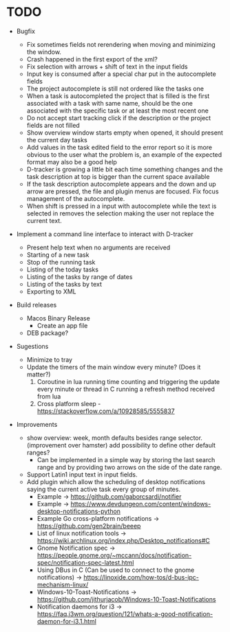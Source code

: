 # TODO

* Bugfix
    + Fix sometimes fields not rerendering when moving and minimizing the window.
    + Crash happened in the first export of the xml?
    + Fix selection with arrows + shift of text in the input fields
    + Input key is consumed after a special char put in the autocomplete fields
    + The project autocomplete is still not ordered like the tasks one
    + When a task is autocompleted the project that is filled is the first associated with a task with same name, should be the one associated with the specific task or at least the most recent one
    + Do not accept start tracking click if the description or the project fields are not filled
    + Show overview window starts empty when opened, it should present the current day tasks
    + Add values in the task edited field to the error report so it is more obvious to the user what the problem is, an example of the expected format may also be a good help
    + D-tracker is growing a little bit each time something changes and the task description at top is bigger than the current space available
    + If the task description autocomplete appears and the down and up arrow are pressed, the file and plugin menus are focused. Fix focus management of the autocomplete.
    + When shift is pressed in a input with autocomplete while the text is selected in removes the selection making the user not replace the current text.

* Implement a command line interface to interact with D-tracker
    + Present help text when no arguments are received
    + Starting of a new task
    + Stop of the running task
    + Listing of the today tasks
    + Listing of the tasks by range of dates
    + Listing of the tasks by text
    + Exporting to XML

* Build releases
    + Macos Binary Release
        - Create an app file
    + DEB package?

* Sugestions
    + Minimize to tray
    + Update the timers of the main window every minute? (Does it matter?)
        1. Coroutine in lua running time counting and triggering the update every minute or thread in C running a refresh method received from lua
        2. Cross platform sleep - https://stackoverflow.com/a/10928585/5555837

* Improvements
    + show overview: week, month defaults besides range selector. (improvement over hamster) add possibility to define other default ranges?
        - Can be implemented in a simple way by storing the last search range and by providing two arrows on the side of the date range.
    + Support Latin1 input text in input fields.
    + Add plugin which allow the scheduling of desktop notifications saying the current active task every group of minutes.
        - Example -> https://github.com/gaborcsardi/notifier
        - Example -> https://www.devdungeon.com/content/windows-desktop-notifications-python
        - Example Go cross-platform notifications -> https://github.com/gen2brain/beeep
        - List of linux notification tools -> https://wiki.archlinux.org/index.php/Desktop_notifications#C
        - Gnome Notification spec -> https://people.gnome.org/~mccann/docs/notification-spec/notification-spec-latest.html
        - Using DBus in C (Can be used to connect to the gnome notifications) -> https://linoxide.com/how-tos/d-bus-ipc-mechanism-linux/
        - Windows-10-Toast-Notifications -> https://github.com/jithurjacob/Windows-10-Toast-Notifications
        - Notification daemons for i3 -> https://faq.i3wm.org/question/121/whats-a-good-notification-daemon-for-i3.1.html
